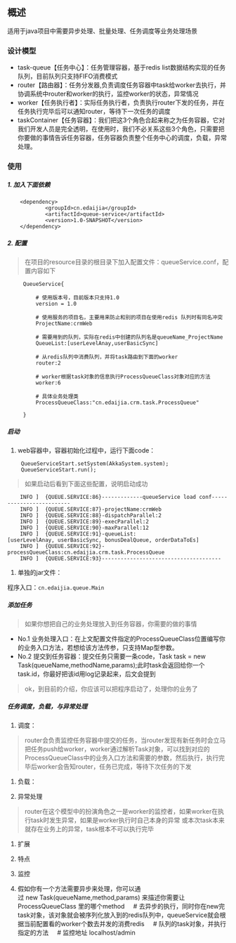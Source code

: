 ## 概述

适用于java项目中需要异步处理、批量处理、任务调度等业务处理场景 

### 设计模型
* task-queue【任务中心】：任务管理容器，基于redis list数据结构实现的任务队列，目前队列只支持FIFO消费模式 
* router【路由器】：任务分发器,负责调度任务容器中task给worker去执行，并协调系统中router和worker的执行，监控worker的状态，异常情况 
* worker【任务执行者】：实际任务执行者，负责执行router下发的任务，并在任务执行完毕后可以通知router，等待下一次任务的调度 
* taskContainer【任务容器】：我们把这3个角色合起来称之为任务容器，它对我们开发人员是完全透明，在使用时，我们不必关系这些3个角色，只需要把你要做的事情告诉任务容器，任务容器负责整个任务中心的调度，负载，异常处理。 



### 使用

##### 1. 加入下面依赖

        <dependency> 
                <groupId>cn.edaijia</groupId> 
                <artifactId>queue-service</artifactId> 
                <version>1.0-SNAPSHOT</version> 
        </dependency>
        
##### 2. 配置

> 在项目的resource目录的根目录下加入配置文件：queueService.conf，配置内容如下 

         QueueService{ 
         
             # 使用版本号，目前版本只支持1.0 
             version = 1.0 
         
             # 使用服务的项目名，主要用来防止和别的项目在使用redis 队列时有同名冲突 
             ProjectName:crmWeb 
         
             # 需要用到的队列，实际在redis中创建的队列名是queueName_ProjectName 
             QueueList:[userLevelAnay,userBasicSync] 
         
             # 从redis队列中消费队列，并将task路由到下面的worker 
             router:2 
         
             # worker根据task对象的信息执行ProcessQueueClass对象对应的方法 
             worker:6 
         
             # 具体业务处理类 
             ProcessQueueClass:"cn.edaijia.crm.task.ProcessQueue" 
         
         } 

##### 启动

1. web容器中，容器初始化过程中，运行下面code：

        QueueServiceStart.setSystem(AkkaSystem.system); 
        QueueServiceStart.run(); 

> 如果启动后看到下面这些配置，说明启动成功
 
        INFO ]  {QUEUE.SERVICE:86}-------------queueService load conf------------------------- 
        INFO ]  {QUEUE.SERVICE:87}-projectName:crmWeb 
        INFO ]  {QUEUE.SERVICE:88}-dispatchParallel:2 
        INFO ]  {QUEUE.SERVICE:89}-execParallel:2 
        INFO ]  {QUEUE.SERVICE:90}-maxParallel:12 
        INFO ]  {QUEUE.SERVICE:91}-queueList:[userLevelAnay, userBasicSync, bonusDealQueue, orderDataToEs] 
        INFO ]  {QUEUE.SERVICE:92}-processQueueClass:cn.edaijia.crm.task.ProcessQueue 
        INFO ]  {QUEUE.SERVICE:93}-------------------------------------- 

1. 单独的jar文件：

程序入口：`cn.edaijia.queue.Main `


##### 添加任务

>如果你想把自己的业务处理放入到任务容器，你需要的做的事情
 
* No.1 业务处理入口：在上文配置文件指定的ProcessQueueClass位置编写你的业务入口方法，若想给该方法传参，只支持Map型参数。 
* No.2 提交到任务容器：提交任务只需要一条code，Task task = new Task(queueName,methodName,params);此时task会返回给你一个task.id，你最好把该id用log记录起来，后文会提到 

> ok，到目前的介绍，你应该可以把程序启动了，处理你的业务了 

##### 任务调度，负载，与异常处理

1. 调度：
> router会负责监控任务容器中提交的任务，当router发现有新任务时会立马把任务push给worker，worker通过解析Task对象，可以找到对应的ProcessQueueClass中的业务入口方法和需要的参数，然后执行，执行完毕后worker会告知router，任务已完成，等待下次任务的下发 

1. 负载： 

1. 异常处理

> router在这个模型中的扮演角色之一是worker的监控者，如果worker在执行task时发生异常，如果是worker执行时自己本身的异常 
或本次task本来就存在业务上的异常，task根本不可以执行完毕 

1. 扩展

1. 特点

1. 监控

1. 假如你有一个方法需要异步来处理，你可以通过 new Task(queueName,method,params) 来描述你需要让ProcessQueueClass 里的哪个method 
    # 去异步的执行，同时你在new完task对象，该对象就会被序列化放入到的redis队列中，queueService就会根据当前配置看的worker个数去并发的消费redis 
    # 队列的task对象，并执行指定的方法 
    # 监控地址 localhost/admin 
